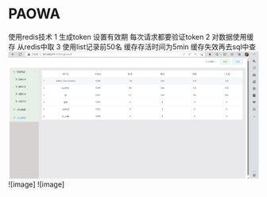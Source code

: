 # PAOWA
使用redis技术
1 生成token 设置有效期 每次请求都要验证token
2 对数据使用缓存 从redis中取
3 使用list记录前50名 缓存存活时间为5min 缓存失效再去sql中查
![image](https://github.com/ZOoJOOHoO/PAOWA/blob/main/showimg/Snipaste_2023-04-13_15-20-20.png)
![image]
![image]
